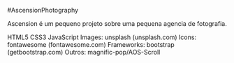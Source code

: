 #AscensionPhotography

Ascension é um pequeno projeto sobre uma pequena agencia de fotografia.


   HTML5
   CSS3
   JavaScript
   Images: unsplash (unsplash.com)
   Icons: fontawesome (fontawesome.com)
   Frameworks: bootstrap (getbootstrap.com)
   Outros: magnific-pop/AOS-Scroll
